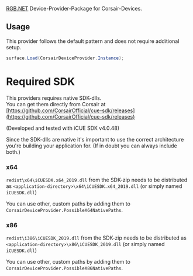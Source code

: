 ﻿[RGB.NET](https://github.com/DarthAffe/RGB.NET) Device-Provider-Package for Corsair-Devices.

## Usage
This provider follows the default pattern and does not require additional setup.

```csharp
surface.Load(CorsairDeviceProvider.Instance);
```

# Required SDK
This providers requires native SDK-dlls.   
You can get them directly from Corsair at [https://github.com/CorsairOfficial/cue-sdk/releases](https://github.com/CorsairOfficial/cue-sdk/releases)

(Developed and tested with iCUE SDK v4.0.48)

Since the SDK-dlls are native it's important to use the correct architecture you're building your application for. (If in doubt you can always include both.)

### x64
`redist\x64\iCUESDK.x64_2019.dll` from the SDK-zip needs to be distributed as `<application-directory>\x64\iCUESDK.x64_2019.dll` (or simply named `iCUESDK.dll`)

You can use other, custom paths by adding them to `CorsairDeviceProvider.PossibleX64NativePaths`.

### x86
`redist\i386\iCUESDK_2019.dll` from the SDK-zip needs to be distributed as `<application-directory>\x86\iCUESDK_2019.dll` (or simply named `iCUESDK.dll`)

You can use other, custom paths by adding them to `CorsairDeviceProvider.PossibleX86NativePaths`.
